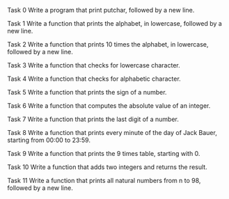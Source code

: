Task 0
Write a program that print putchar, followed by a new line.

Task 1
Write a function that prints the alphabet, in lowercase, followed by a new line.

Task 2
Write a function that prints 10 times the alphabet, in lowercase, followed by a new line.

Task 3
Write a function that checks for lowercase character.

Task 4
Write a function that checks for alphabetic character.

Task 5
Write a function that prints the sign of a number.

Task 6
Write a function that computes the absolute value of an integer.

Task 7
Write a function that prints the last digit of a number.

Task 8
Write a function that prints every minute of the day of Jack Bauer, starting from 00:00 to 23:59.

Task 9
Write a function that prints the 9 times table, starting with 0.

Task 10
Write a function that adds two integers and returns the result.

Task 11
Write a function that prints all natural numbers from n to 98, followed by a new line.
